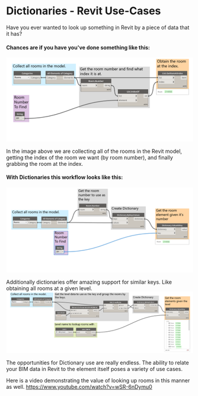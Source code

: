 # Dictionaries - Revit Use-Cases

Have you ever wanted to look up something in Revit by a piece of data that it has?
#### Chances are if you have you've done something like this:


![IMAGE](images/9-4/9-4_roomLookupByIndex.png)

In the image above we are collecting all of the rooms in the Revit model, getting the index of the room we want (by room number), and finally grabbing the room at the index.

#### With Dictionaries this workflow looks like this:

![IMAGE](images/9-4/9-4_roomLookupByDictionary.png)


Additionally dictionaries offer amazing support for similar keys. Like obtaining all rooms at a given level.
![IMAGE](images/9-4/9-4_roomLookupByDictionary-Levels.png)

The opportunities for Dictionary use are really endless. The ability to relate your BIM data in Revit to the element itself poses a variety of use cases.

Here is a video demonstrating the value of looking up rooms in this manner as well.
https://www.youtube.com/watch?v=wSR-6nDymu0

